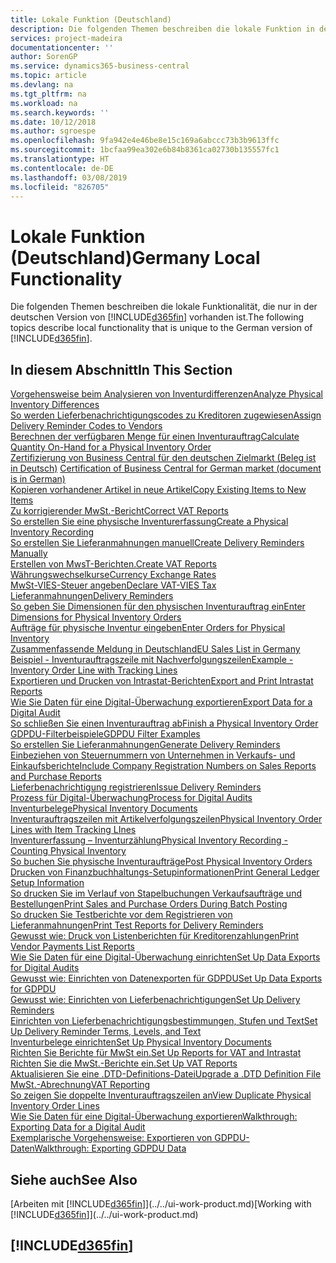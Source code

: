 ```yaml
---
title: Lokale Funktion (Deutschland)
description: Die folgenden Themen beschreiben die lokale Funktion in der deutschen Version von Business Central.
services: project-madeira
documentationcenter: ''
author: SorenGP
ms.service: dynamics365-business-central
ms.topic: article
ms.devlang: na
ms.tgt_pltfrm: na
ms.workload: na
ms.search.keywords: ''
ms.date: 10/12/2018
ms.author: sgroespe
ms.openlocfilehash: 9fa942e4e46be8e15c169a6abccc73b3b9613ffc
ms.sourcegitcommit: 1bcfaa99ea302e6b84b8361ca02730b135557fc1
ms.translationtype: HT
ms.contentlocale: de-DE
ms.lasthandoff: 03/08/2019
ms.locfileid: "826705"
---
```

# <a name="germany-local-functionality"></a><span data-ttu-id="9bb79-103">Lokale Funktion (Deutschland)</span><span class="sxs-lookup"><span data-stu-id="9bb79-103">Germany Local Functionality</span></span>
<span data-ttu-id="9bb79-104">Die folgenden Themen beschreiben die lokale Funktionalität, die nur in der deutschen Version von [!INCLUDE[d365fin](../../includes/d365fin_md.md)] vorhanden ist.</span><span class="sxs-lookup"><span data-stu-id="9bb79-104">The following topics describe local functionality that is unique to the German version of [!INCLUDE[d365fin](../../includes/d365fin_md.md)].</span></span>  

## <a name="in-this-section"></a><span data-ttu-id="9bb79-105">In diesem Abschnitt</span><span class="sxs-lookup"><span data-stu-id="9bb79-105">In This Section</span></span>  

[<span data-ttu-id="9bb79-106">Vorgehensweise beim Analysieren von Inventurdifferenzen</span><span class="sxs-lookup"><span data-stu-id="9bb79-106">Analyze Physical Inventory Differences</span></span>](how-to-analyze-physical-inventory-differences.md)  
[<span data-ttu-id="9bb79-107">So werden Lieferbenachrichtigungscodes zu Kreditoren zugewiesen</span><span class="sxs-lookup"><span data-stu-id="9bb79-107">Assign Delivery Reminder Codes to Vendors</span></span>](how-to-assign-delivery-reminder-codes-to-vendors.md)  
[<span data-ttu-id="9bb79-108">Berechnen der verfügbaren Menge für einen Inventurauftrag</span><span class="sxs-lookup"><span data-stu-id="9bb79-108">Calculate Quantity On-Hand for a Physical Inventory Order</span></span>](how-to-calculate-quantity-on-hand-for-a-physical-inventory-order.md)  
<span data-ttu-id="9bb79-109">[Zertifizierung von Business Central für den deutschen Zielmarkt (Beleg ist in Deutsch)](https://go.microsoft.com/fwlink/?linkid=875256) </span><span class="sxs-lookup"><span data-stu-id="9bb79-109">[Certification of Business Central for German market (document is in German)](https://go.microsoft.com/fwlink/?linkid=875256) </span></span>  
[<span data-ttu-id="9bb79-110">Kopieren vorhandener Artikel in neue Artikel</span><span class="sxs-lookup"><span data-stu-id="9bb79-110">Copy Existing Items to New Items</span></span>](how-to-copy-existing-items-to-new-items.md)  
[<span data-ttu-id="9bb79-111">Zu korrigierender MwSt.-Bericht</span><span class="sxs-lookup"><span data-stu-id="9bb79-111">Correct VAT Reports</span></span>](how-to-correct-vat-reports.md)  
[<span data-ttu-id="9bb79-112">So erstellen Sie eine physische Inventurerfassung</span><span class="sxs-lookup"><span data-stu-id="9bb79-112">Create a Physical Inventory Recording</span></span>](how-to-create-a-physical-inventory-recording.md)  
[<span data-ttu-id="9bb79-113">So erstellen Sie Lieferanmahnungen manuell</span><span class="sxs-lookup"><span data-stu-id="9bb79-113">Create Delivery Reminders Manually</span></span>](how-to-create-delivery-reminders-manually.md)  
[<span data-ttu-id="9bb79-114">Erstellen von MwsT-Berichten.</span><span class="sxs-lookup"><span data-stu-id="9bb79-114">Create VAT Reports</span></span>](how-to-create-vat-reports.md)  
[<span data-ttu-id="9bb79-115">Währungswechselkurse</span><span class="sxs-lookup"><span data-stu-id="9bb79-115">Currency Exchange Rates</span></span>](currency-exchange-rates.md)  
[<span data-ttu-id="9bb79-116">MwSt-VIES-Steuer angeben</span><span class="sxs-lookup"><span data-stu-id="9bb79-116">Declare VAT-VIES Tax</span></span>](how-to-declare-vat-vies-tax.md)  
[<span data-ttu-id="9bb79-117">Lieferanmahnungen</span><span class="sxs-lookup"><span data-stu-id="9bb79-117">Delivery Reminders</span></span>](delivery-reminders.md)  
[<span data-ttu-id="9bb79-118">So geben Sie Dimensionen für den physischen Inventurauftrag ein</span><span class="sxs-lookup"><span data-stu-id="9bb79-118">Enter Dimensions for Physical Inventory Orders</span></span>](how-to-enter-dimensions-for-physical-inventory-orders.md)  
[<span data-ttu-id="9bb79-119">Aufträge für physische Inventur eingeben</span><span class="sxs-lookup"><span data-stu-id="9bb79-119">Enter Orders for Physical Inventory</span></span>](how-to-enter-physical-inventory-orders.md)  
[<span data-ttu-id="9bb79-120">Zusammenfassende Meldung in Deutschland</span><span class="sxs-lookup"><span data-stu-id="9bb79-120">EU Sales List in Germany</span></span>](eu-sales-list-in-germany.md)  
[<span data-ttu-id="9bb79-121">Beispiel - Inventurauftragszeile mit Nachverfolgungszeilen</span><span class="sxs-lookup"><span data-stu-id="9bb79-121">Example - Inventory Order Line with Tracking Lines</span></span>](example-inventory-order-line-with-tracking-lines.md)  
[<span data-ttu-id="9bb79-122">Exportieren und Drucken von Intrastat-Berichten</span><span class="sxs-lookup"><span data-stu-id="9bb79-122">Export and Print Intrastat Reports</span></span>](how-to-export-and-print-intrastat-reports.md)  
[<span data-ttu-id="9bb79-123">Wie Sie Daten für eine Digital-Überwachung exportieren</span><span class="sxs-lookup"><span data-stu-id="9bb79-123">Export Data for a Digital Audit</span></span>](how-to-export-data-for-a-digital-audit.md)  
[<span data-ttu-id="9bb79-124">So schließen Sie einen Inventurauftrag ab</span><span class="sxs-lookup"><span data-stu-id="9bb79-124">Finish a Physical Inventory Order</span></span>](how-to-finish-a-physical-inventory-order.md)  
[<span data-ttu-id="9bb79-125">GDPDU-Filterbeispiele</span><span class="sxs-lookup"><span data-stu-id="9bb79-125">GDPDU Filter Examples</span></span>](gdpdu-filter-examples.md)  
[<span data-ttu-id="9bb79-126">So erstellen Sie Lieferanmahnungen</span><span class="sxs-lookup"><span data-stu-id="9bb79-126">Generate Delivery Reminders</span></span>](how-to-generate-delivery-reminders.md)  
[<span data-ttu-id="9bb79-127">Einbeziehen von Steuernummern von Unternehmen in Verkaufs- und Einkaufsberichte</span><span class="sxs-lookup"><span data-stu-id="9bb79-127">Include Company Registration Numbers on Sales Reports and Purchase Reports</span></span>](how-to-include-company-registration-numbers-on-sales-reports-and-purchase-reports.md)  
[<span data-ttu-id="9bb79-128">Lieferbenachrichtigung registrieren</span><span class="sxs-lookup"><span data-stu-id="9bb79-128">Issue Delivery Reminders</span></span>](how-to-issue-delivery-reminders.md)  
[<span data-ttu-id="9bb79-129">Prozess für Digital-Überwachung</span><span class="sxs-lookup"><span data-stu-id="9bb79-129">Process for Digital Audits</span></span>](process-for-digital-audits.md)  
[<span data-ttu-id="9bb79-130">Inventurbelege</span><span class="sxs-lookup"><span data-stu-id="9bb79-130">Physical Inventory Documents</span></span>](physical-inventory-documents.md)  
[<span data-ttu-id="9bb79-131">Inventurauftragszeilen mit Artikelverfolgungszeilen</span><span class="sxs-lookup"><span data-stu-id="9bb79-131">Physical Inventory Order Lines with Item Tracking LInes</span></span>](physical-inventory-order-lines-with-item-tracking-lines.md)  
[<span data-ttu-id="9bb79-132">Inventurerfassung – Inventurzählung</span><span class="sxs-lookup"><span data-stu-id="9bb79-132">Physical Inventory Recording - Counting Physical Inventory</span></span>](physical-inventory-recording-counting-physical-inventory.md)  
[<span data-ttu-id="9bb79-133">So buchen Sie physische Inventuraufträge</span><span class="sxs-lookup"><span data-stu-id="9bb79-133">Post Physical Inventory Orders</span></span>](how-to-post-physical-inventory-orders.md)  
[<span data-ttu-id="9bb79-134">Drucken von Finanzbuchhaltungs-Setupinformationen</span><span class="sxs-lookup"><span data-stu-id="9bb79-134">Print General Ledger Setup Information</span></span>](how-to-print-general-ledger-setup-information.md)  
[<span data-ttu-id="9bb79-135">So drucken Sie im Verlauf von Stapelbuchungen Verkaufsaufträge und Bestellungen</span><span class="sxs-lookup"><span data-stu-id="9bb79-135">Print Sales and Purchase Orders During Batch Posting</span></span>](how-to-print-sales-and-purchase-orders-during-batch-posting.md)  
[<span data-ttu-id="9bb79-136">So drucken Sie Testberichte vor dem Registrieren von Lieferanmahnungen</span><span class="sxs-lookup"><span data-stu-id="9bb79-136">Print Test Reports for Delivery Reminders</span></span>](how-to-print-test-reports-for-delivery-reminders.md)  
[<span data-ttu-id="9bb79-137">Gewusst wie: Druck von Listenberichten für Kreditorenzahlungen</span><span class="sxs-lookup"><span data-stu-id="9bb79-137">Print Vendor Payments List Reports</span></span>](how-to-print-vendor-payments-list-reports.md)  
[<span data-ttu-id="9bb79-138">Wie Sie Daten für eine Digital-Überwachung einrichten</span><span class="sxs-lookup"><span data-stu-id="9bb79-138">Set Up Data Exports for Digital Audits</span></span>](how-to-set-up-data-exports-for-digital-audits.md)  
[<span data-ttu-id="9bb79-139">Gewusst wie: Einrichten von Datenexporten für GDPDU</span><span class="sxs-lookup"><span data-stu-id="9bb79-139">Set Up Data Exports for GDPDU</span></span>](how-to-set-up-data-exports-for-gdpdu.md)  
[<span data-ttu-id="9bb79-140">Gewusst wie: Einrichten von Lieferbenachrichtigungen</span><span class="sxs-lookup"><span data-stu-id="9bb79-140">Set Up Delivery Reminders</span></span>](how-to-set-up-delivery-reminders.md)  
[<span data-ttu-id="9bb79-141">Einrichten von Lieferbenachrichtigungsbestimmungen, Stufen und Text</span><span class="sxs-lookup"><span data-stu-id="9bb79-141">Set Up Delivery Reminder Terms, Levels, and Text</span></span>](how-to-set-up-delivery-reminder-terms-levels-and-text.md)  
[<span data-ttu-id="9bb79-142">Inventurbelege einrichten</span><span class="sxs-lookup"><span data-stu-id="9bb79-142">Set Up Physical Inventory Documents</span></span>](how-to-set-up-physical-inventory-documents.md)  
[<span data-ttu-id="9bb79-143">Richten Sie Berichte für MwSt ein.</span><span class="sxs-lookup"><span data-stu-id="9bb79-143">Set Up Reports for VAT and Intrastat</span></span>](how-to-set-up-reports-for-vat-and-intrastat.md)  
[<span data-ttu-id="9bb79-144">Richten Sie die MwSt.-Berichte ein.</span><span class="sxs-lookup"><span data-stu-id="9bb79-144">Set Up VAT Reports</span></span>](how-to-set-up-vat-reports.md)  
[<span data-ttu-id="9bb79-145">Aktualisieren Sie eine .DTD-Definitions-Datei</span><span class="sxs-lookup"><span data-stu-id="9bb79-145">Upgrade a .DTD Definition File</span></span>](how-to-upgrade-a-.dtd-definition-file.md)  
[<span data-ttu-id="9bb79-146">MwSt.-Abrechnung</span><span class="sxs-lookup"><span data-stu-id="9bb79-146">VAT Reporting</span></span>](vat-reporting.md)  
[<span data-ttu-id="9bb79-147">So zeigen Sie doppelte Inventurauftragszeilen an</span><span class="sxs-lookup"><span data-stu-id="9bb79-147">View Duplicate Physical Inventory Order Lines</span></span>](how-to-view-duplicate-physical-inventory-order-lines.md)  
[<span data-ttu-id="9bb79-148">Wie Sie Daten für eine Digital-Überwachung exportieren</span><span class="sxs-lookup"><span data-stu-id="9bb79-148">Walkthrough: Exporting Data for a Digital Audit</span></span>](walkthrough-exporting-data-for-a-digital-audit.md)  
[<span data-ttu-id="9bb79-149">Exemplarische Vorgehensweise: Exportieren von GDPDU-Daten</span><span class="sxs-lookup"><span data-stu-id="9bb79-149">Walkthrough: Exporting GDPDU Data</span></span>](walkthrough-exporting-gdpdu-data.md)  

## <a name="see-also"></a><span data-ttu-id="9bb79-150">Siehe auch</span><span class="sxs-lookup"><span data-stu-id="9bb79-150">See Also</span></span>
<span data-ttu-id="9bb79-151">[Arbeiten mit [!INCLUDE[d365fin](../../includes/d365fin_md.md)]](../../ui-work-product.md)</span><span class="sxs-lookup"><span data-stu-id="9bb79-151">[Working with [!INCLUDE[d365fin](../../includes/d365fin_md.md)]](../../ui-work-product.md)</span></span>  

## [!INCLUDE[d365fin](../../includes/free_trial_md.md)]  
